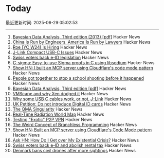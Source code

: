 # Today

最近更新时间: 2025-09-29 05:02:53

--- 
1. [Bayesian Data Analysis, Third edition (2013) [pdf]](https://sites.stat.columbia.edu/gelman/book/BDA3.pdf) Hacker News
2. [China Is Run by Engineers. America Is Run by Lawyers](https://freakonomics.com/podcast/china-is-run-by-engineers-america-is-run-by-lawyers/) Hacker News
3. [Roe (YC W24) Is Hiring](https://news.ycombinator.com/item?id=45407951) Hacker News
4. [J-Link Compact USB-C Issues](https://alvarop.com/2025/09/j-link-compact-usb-c-issues/) Hacker News
5. [Swiss voters back e-ID legislation](https://www.admin.ch/gov/en/start/documentation/votes/20250928/e-id-act.html) Hacker News
6. [C-sigma: Easy-to-use Sigma proofs in C using libsodium](https://github.com/jedisct1/c-sigma) Hacker News
7. [Show HN: I built an MCP server using Cloudflare's code mode pattern](https://github.com/jx-codes/codemode-mcp) Hacker News
8. [People got together to stop a school shooting before it happened](https://www.nytimes.com/2025/09/27/nyregion/mass-shooting-prevention.html) Hacker News
9. [Bayesian Data Analysis, Third edition [pdf]](https://sites.stat.columbia.edu/gelman/book/BDA3.pdf) Hacker News
10. [VMScape and why Xen dodged it](https://virtualize.sh/blog/vmscape-and-why-xen-dodged-it/) Hacker News
11. [Why some USB C cables work, or not, J-Link](https://alvarop.com/2025/09/j-link-compact-usb-c-issues/) Hacker News
12. [UK Petition: Do not introduce Digital ID cards](https://petition.parliament.uk/petitions/730194) Hacker News
13. [The QMA Singularity](https://scottaaronson.blog/?p=9183) Hacker News
14. [Real-Time Radiation World Map](https://www.gmcmap.com/) Hacker News
15. [Testing "Exotic" P2P VPN](https://blog.nommy.moe/blog/exotic-mesh-vpn/) Hacker News
16. [The Weird Concept of Branchless Programming](https://sanixdk.xyz/blogs/the-weird-concept-of-branchless-programming) Hacker News
17. [Show HN: Built an MCP server using Cloudflare's Code Mode pattern](https://github.com/jx-codes/codemode-mcp) Hacker News
18. [Ask HN: How Do I Get over My Existential Crisis?](https://news.ycombinator.com/item?id=45405977) Hacker News
19. [Swiss voters back e-ID and abolish rental tax](https://www.swissinfo.ch/eng/swiss-politics/swiss-voters-have-decided-on-electronic-id-and-abolishing-rental-tax/90057432) Hacker News
20. [Denmark bans civil drones after more sightings](https://www.dw.com/en/denmark-bans-civil-drones-after-more-sightings/a-74166973) Hacker News
